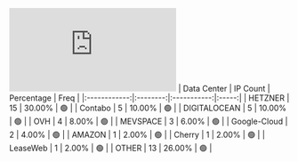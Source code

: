 ![Diagramm](https://github.com/obajay/StateSync-snapshots/blob/main/Projects/Regen/1/README.md)
| Data Center | IP Count | Percentage | Freq |
|:------------:|:--------:|:-----------:|:-----:|
| HETZNER | 15 | 30.00% | 🟢 |
| Contabo | 5 | 10.00% | 🟢 |
| DIGITALOCEAN | 5 | 10.00% | 🟢 |
| OVH | 4 | 8.00% | 🟢 |
| MEVSPACE | 3 | 6.00% | 🟢 |
| Google-Cloud | 2 | 4.00% | 🟢 |
| AMAZON | 1 | 2.00% | 🟢 |
| Cherry | 1 | 2.00% | 🟢 |
| LeaseWeb | 1 | 2.00% | 🟢 |
| OTHER | 13 | 26.00% | 🟢 |